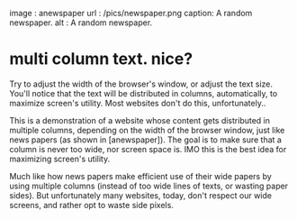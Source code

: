 image  : anewspaper
url    : /pics/newspaper.png
caption: A random newspaper.
alt    : A random newspaper.

# multi column text. nice?

Try to adjust the width of the browser's window, or adjust the text size.
You'll notice that the text will be distributed in columns, automatically, to
maximize screen's utility.  Most websites don't do this, unfortunately..

This is a demonstration of a website whose content gets distributed in multiple
columns, depending on the width of the browser window, just like news papers
(as shown in [anewspaper]).  The goal is to make sure that a column is never
too wide, nor screen space is.  IMO this is the best idea for maximizing
screen's utility.

Much like how news papers make efficient use of their wide papers by using
multiple columns (instead of too wide lines of texts, or wasting paper sides).
But unfortunately many websites, today, don't respect our wide screens, and
rather opt to waste side pixels.
